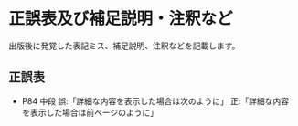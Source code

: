 # 正誤表及び補足説明・注釈など
出版後に発覚した表記ミス、補足説明、注釈などを記載します。

## 正誤表
- P84 中段
誤:「詳細な内容を表示した場合は次のように」
正:「詳細な内容を表示した場合は前ページのように」
